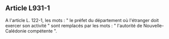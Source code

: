 Article L931-1
----
A l'article L. 122-1, les mots : " le préfet du département où l'étranger doit
exercer son activité " sont remplacés par les mots : " l'autorité de
Nouvelle-Calédonie compétente ".
